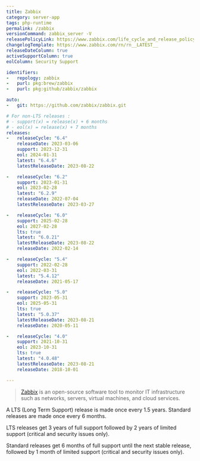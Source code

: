 ```yaml
---
title: Zabbix
category: server-app
tags: php-runtime
permalink: /zabbix
versionCommand: zabbix_server -V
releasePolicyLink: https://www.zabbix.com/life_cycle_and_release_policy
changelogTemplate: https://www.zabbix.com/rn/rn__LATEST__
releaseDateColumn: true
activeSupportColumn: true
eolColumn: Security Support

identifiers:
-   repology: zabbix
-   purl: pkg:brew/zabbix
-   purl: pkg:github/zabbix/zabbix

auto:
-   git: https://github.com/zabbix/zabbix.git

# For non-LTS releases :
# - support(x) = release(x) + 6 months
# - eol(x) = release(x) + 7 months
releases:
-   releaseCycle: "6.4"
    releaseDate: 2023-03-06
    support: 2023-12-31
    eol: 2024-01-31
    latest: "6.4.6"
    latestReleaseDate: 2023-08-22

-   releaseCycle: "6.2"
    support: 2023-01-31
    eol: 2023-02-28
    latest: "6.2.9"
    releaseDate: 2022-07-04
    latestReleaseDate: 2023-03-27

-   releaseCycle: "6.0"
    support: 2025-02-28
    eol: 2027-02-28
    lts: true
    latest: "6.0.21"
    latestReleaseDate: 2023-08-22
    releaseDate: 2022-02-14

-   releaseCycle: "5.4"
    support: 2022-02-28
    eol: 2022-03-31
    latest: "5.4.12"
    releaseDate: 2021-05-17

-   releaseCycle: "5.0"
    support: 2023-05-31
    eol: 2025-05-31
    lts: true
    latest: "5.0.37"
    latestReleaseDate: 2023-08-21
    releaseDate: 2020-05-11

-   releaseCycle: "4.0"
    support: 2021-10-31
    eol: 2023-10-31
    lts: true
    latest: "4.0.48"
    latestReleaseDate: 2023-08-21
    releaseDate: 2018-10-01

---
```


> [Zabbix](https://www.zabbix.com/) is an open-source software tool to monitor IT infrastructure
> such as networks, servers, virtual machines, and cloud services.

A LTS (Long Term Support) release is made once every 1.5 years. Standard releases are made once
every 6 months.

LTS releases get 3 years of full support followed by 2 years of limited support (critical and
security issues only).

Standard releases get 6 months of full support until the next stable release, followed by 1 month of
limited support (critical and security issues only).
